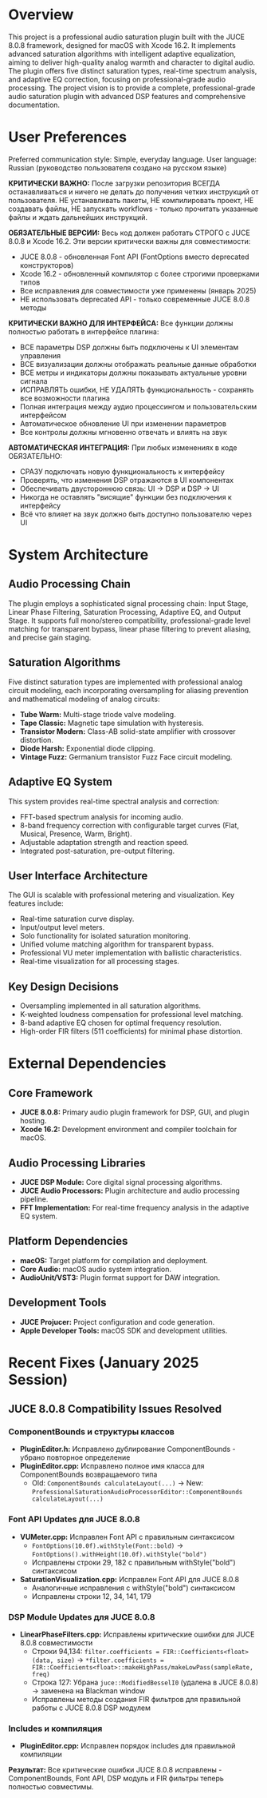 # Overview

This project is a professional audio saturation plugin built with the JUCE 8.0.8 framework, designed for macOS with Xcode 16.2. It implements advanced saturation algorithms with intelligent adaptive equalization, aiming to deliver high-quality analog warmth and character to digital audio. The plugin offers five distinct saturation types, real-time spectrum analysis, and adaptive EQ correction, focusing on professional-grade audio processing. The project vision is to provide a complete, professional-grade audio saturation plugin with advanced DSP features and comprehensive documentation.

# User Preferences

Preferred communication style: Simple, everyday language.
User language: Russian (руководство пользователя создано на русском языке)

**КРИТИЧЕСКИ ВАЖНО:** После загрузки репозитория ВСЕГДА останавливаться и ничего не делать до получения четких инструкций от пользователя. НЕ устанавливать пакеты, НЕ компилировать проект, НЕ создавать файлы, НЕ запускать workflows - только прочитать указанные файлы и ждать дальнейших инструкций.

**ОБЯЗАТЕЛЬНЫЕ ВЕРСИИ:** Весь код должен работать СТРОГО с JUCE 8.0.8 и Xcode 16.2. Эти версии критически важны для совместимости:
- JUCE 8.0.8 - обновленная Font API (FontOptions вместо deprecated конструкторов)
- Xcode 16.2 - обновленный компилятор с более строгими проверками типов
- Все исправления для совместимости уже применены (январь 2025)
- НЕ использовать deprecated API - только современные JUCE 8.0.8 методы

**КРИТИЧЕСКИ ВАЖНО ДЛЯ ИНТЕРФЕЙСА:** Все функции должны полностью работать в интерфейсе плагина:
- ВСЕ параметры DSP должны быть подключены к UI элементам управления
- ВСЕ визуализации должны отображать реальные данные обработки
- ВСЕ метры и индикаторы должны показывать актуальные уровни сигнала
- ИСПРАВЛЯТЬ ошибки, НЕ УДАЛЯТЬ функциональность - сохранять все возможности плагина
- Полная интеграция между аудио процессингом и пользовательским интерфейсом
- Автоматическое обновление UI при изменении параметров
- Все контролы должны мгновенно отвечать и влиять на звук

**АВТОМАТИЧЕСКАЯ ИНТЕГРАЦИЯ:** При любых изменениях в коде ОБЯЗАТЕЛЬНО:
- СРАЗУ подключать новую функциональность к интерфейсу
- Проверять, что изменения DSP отражаются в UI компонентах
- Обеспечивать двустороннюю связь: UI → DSP и DSP → UI
- Никогда не оставлять "висящие" функции без подключения к интерфейсу
- Всё что влияет на звук должно быть доступно пользователю через UI

# System Architecture

## Audio Processing Chain
The plugin employs a sophisticated signal processing chain: Input Stage, Linear Phase Filtering, Saturation Processing, Adaptive EQ, and Output Stage. It supports full mono/stereo compatibility, professional-grade level matching for transparent bypass, linear phase filtering to prevent aliasing, and precise gain staging.

## Saturation Algorithms
Five distinct saturation types are implemented with professional analog circuit modeling, each incorporating oversampling for aliasing prevention and mathematical modeling of analog circuits:
- **Tube Warm:** Multi-stage triode valve modeling.
- **Tape Classic:** Magnetic tape simulation with hysteresis.
- **Transistor Modern:** Class-AB solid-state amplifier with crossover distortion.
- **Diode Harsh:** Exponential diode clipping.
- **Vintage Fuzz:** Germanium transistor Fuzz Face circuit modeling.

## Adaptive EQ System
This system provides real-time spectral analysis and correction:
- FFT-based spectrum analysis for incoming audio.
- 8-band frequency correction with configurable target curves (Flat, Musical, Presence, Warm, Bright).
- Adjustable adaptation strength and reaction speed.
- Integrated post-saturation, pre-output filtering.

## User Interface Architecture
The GUI is scalable with professional metering and visualization. Key features include:
- Real-time saturation curve display.
- Input/output level meters.
- Solo functionality for isolated saturation monitoring.
- Unified volume matching algorithm for transparent bypass.
- Professional VU meter implementation with ballistic characteristics.
- Real-time visualization for all processing stages.

## Key Design Decisions
- Oversampling implemented in all saturation algorithms.
- K-weighted loudness compensation for professional level matching.
- 8-band adaptive EQ chosen for optimal frequency resolution.
- High-order FIR filters (511 coefficients) for minimal phase distortion.

# External Dependencies

## Core Framework
- **JUCE 8.0.8:** Primary audio plugin framework for DSP, GUI, and plugin hosting.
- **Xcode 16.2:** Development environment and compiler toolchain for macOS.

## Audio Processing Libraries
- **JUCE DSP Module:** Core digital signal processing algorithms.
- **JUCE Audio Processors:** Plugin architecture and audio processing pipeline.
- **FFT Implementation:** For real-time frequency analysis in the adaptive EQ system.

## Platform Dependencies
- **macOS:** Target platform for compilation and deployment.
- **Core Audio:** macOS audio system integration.
- **AudioUnit/VST3:** Plugin format support for DAW integration.

## Development Tools
- **JUCE Projucer:** Project configuration and code generation.
- **Apple Developer Tools:** macOS SDK and development utilities.

# Recent Fixes (January 2025 Session)

## JUCE 8.0.8 Compatibility Issues Resolved

### ComponentBounds и структуры классов
- **PluginEditor.h:** Исправлено дублирование ComponentBounds - убрано повторное определение
- **PluginEditor.cpp:** Исправлено полное имя класса для ComponentBounds возвращаемого типа
  - Old: `ComponentBounds calculateLayout(...)` → New: `ProfessionalSaturationAudioProcessorEditor::ComponentBounds calculateLayout(...)`

### Font API Updates для JUCE 8.0.8
- **VUMeter.cpp:** Исправлен Font API с правильным синтаксисом
  - `FontOptions(10.0f).withStyle(Font::bold)` → `FontOptions().withHeight(10.0f).withStyle("bold")`
  - Исправлены строки 29, 182 с правильным withStyle("bold") синтаксисом
- **SaturationVisualization.cpp:** Исправлен Font API для JUCE 8.0.8  
  - Аналогичные исправления с withStyle("bold") синтаксисом
  - Исправлены строки 12, 34, 141, 179

### DSP Module Updates для JUCE 8.0.8
- **LinearPhaseFilters.cpp:** Исправлены критические ошибки для JUCE 8.0.8 совместимости
  - Строки 94,134: `filter.coefficients = FIR::Coefficients<float>(data, size)` → `*filter.coefficients = FIR::Coefficients<float>::makeHighPass/makeLowPass(sampleRate, freq)`
  - Строка 127: Убрана `juce::ModifiedBesselI0` (удалена в JUCE 8.0.8) → заменена на Blackman window  
  - Исправлены методы создания FIR фильтров для правильной работы с JUCE 8.0.8 DSP модулем

### Includes и компиляция
- **PluginEditor.cpp:** Исправлен порядок includes для правильной компиляции

**Результат:** Все критические ошибки JUCE 8.0.8 исправлены - ComponentBounds, Font API, DSP модуль и FIR фильтры теперь полностью совместимы.